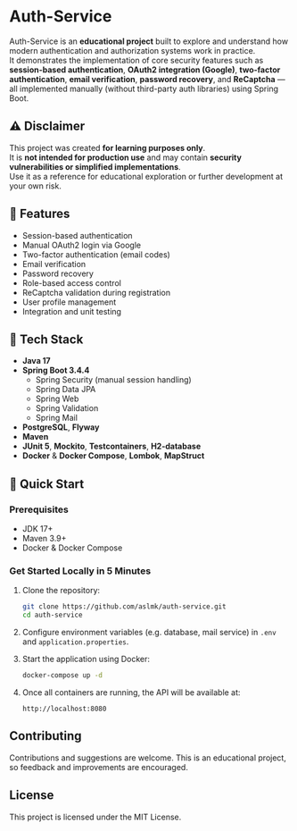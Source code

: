 # Auth-Service

Auth-Service is an **educational project** built to explore and understand how modern authentication and authorization systems work in practice.  
It demonstrates the implementation of core security features such as **session-based authentication**, **OAuth2 integration (Google)**, **two-factor authentication**, **email verification**, **password recovery**, and **ReCaptcha** — all implemented manually (without third-party auth libraries) using Spring Boot.

## ⚠️ Disclaimer

This project was created **for learning purposes only**.  
It is **not intended for production use** and may contain **security vulnerabilities or simplified implementations**.  
Use it as a reference for educational exploration or further development at your own risk.

## 🌟 Features

- Session-based authentication
- Manual OAuth2 login via Google
- Two-factor authentication (email codes)
- Email verification
- Password recovery
- Role-based access control
- ReCaptcha validation during registration
- User profile management
- Integration and unit testing

## 🔧 Tech Stack

- **Java 17**  
- **Spring Boot 3.4.4**
  - Spring Security (manual session handling)
  - Spring Data JPA  
  - Spring Web  
  - Spring Validation  
  - Spring Mail
- **PostgreSQL**, **Flyway**
- **Maven**
- **JUnit 5**, **Mockito**, **Testcontainers**, **H2-database**
- **Docker** & **Docker Compose**, **Lombok**, **MapStruct**

## 🚀 Quick Start

### Prerequisites
- JDK 17+
- Maven 3.9+  
- Docker & Docker Compose

### Get Started Locally in 5 Minutes

1. Clone the repository:
   ```bash
   git clone https://github.com/aslmk/auth-service.git
   cd auth-service
   ```
   
2. Configure environment variables (e.g. database, mail service) in `.env` and `application.properties`.

3. Start the application using Docker:

   ```bash
   docker-compose up -d
   ```

4. Once all containers are running, the API will be available at:

   ```
   http://localhost:8080
   ```

## Contributing

Contributions and suggestions are welcome.
This is an educational project, so feedback and improvements are encouraged.

## License

This project is licensed under the MIT License.
